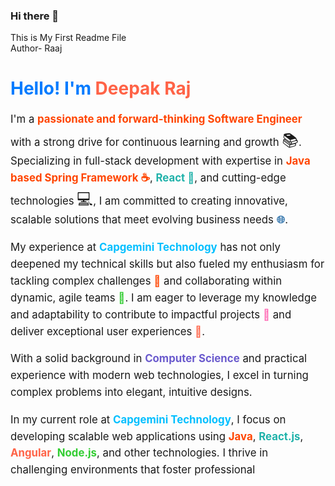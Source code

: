 ### Hi there 👋
This is My First Readme File <br>
Author- Raaj

<h1 style="color: #007bff;">Hello! I'm <span style="color: #ff6347;">Deepak Raj</span></h1>
<p style="font-size: 1.2em; line-height: 1.6;">
  I'm a <strong style="color: #ff4500;">passionate and forward-thinking Software Engineer</strong> with a strong drive for continuous learning and growth <span style="font-size: 1.5em;">📚</span>. Specializing in full-stack development with expertise in 
  <span style="color: #ff4500; font-weight: bold;">Java based Spring Framework ☕</span>, 
  <span style="color: #20b2aa; font-weight: bold;">React 🔄</span>, and cutting-edge technologies <span style="font-size: 1.5em;">💻</span>, I am committed to creating innovative, scalable solutions that meet evolving business needs <span style="color: #4682b4; font-weight: bold;">🌐</span>.
</p>

<p style="font-size: 1.2em; line-height: 1.6;">
  My experience at <strong style="color: #00bfff;">Capgemini Technology</strong> has not only deepened my technical skills but also fueled my enthusiasm for tackling complex challenges <span style="color: #ff4500;">🧩</span> and collaborating within dynamic, agile teams <span style="color: #32cd32;">🤖</span>. I am eager to leverage my knowledge and adaptability to contribute to impactful projects <span style="color: #ff69b4;">🚀</span> and deliver exceptional user experiences <span style="color: #ff6347;">🌟</span>.
</p>

<p style="font-size: 1.2em; line-height: 1.6;">
  With a solid background in <strong style="color: #6a5acd;">Computer Science</strong> and practical experience with modern web technologies, I excel in turning complex problems into elegant, intuitive designs.
</p>

<p style="font-size: 1.2em; line-height: 1.6;">
  In my current role at <strong style="color: #00bfff;">Capgemini Technology</strong>, I focus on developing scalable web applications using 
  <span style="color: #ff4500; font-weight: bold;">Java</span>, 
  <span style="color: #20b2aa; font-weight: bold;">React.js</span>, 
  <span style="color: #ff6347; font-weight: bold;">Angular</span>, 
  <span style="color: #32cd32; font-weight: bold;">Node.js</span>, and other technologies. I thrive in challenging environments that foster professional
